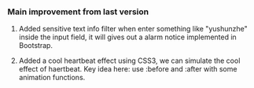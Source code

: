 ### Main improvement from last version ###

1. Added sensitive text info filter
when enter something like "yushunzhe" inside the input field, it will gives out a alarm notice implemented in Bootstrap.

2. Added a cool heartbeat effect
using CSS3, we can simulate the cool effect of haertbeat. Key idea here: use :before and :after with some animation functions.